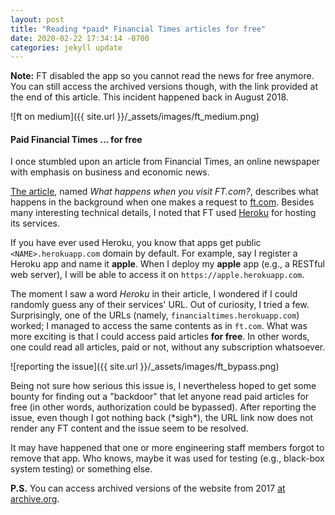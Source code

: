 ```yaml
---
layout: post
title: "Reading *paid* Financial Times articles for free"
date: 2020-02-22 17:34:14 -0700
categories: jekyll update
---
```


**Note:** FT disabled the app so you cannot read the news for free anymore.
You can still access the archived versions though, with the link provided at
the end of this article. This incident happened back in August 2018.

![ft on medium]({{ site.url }}/_assets/images/ft_medium.png)

#### Paid Financial Times ... for free

I once stumbled upon an article from Financial Times, an online newspaper
with emphasis on business and economic news.

[The article](https://medium.com/ft-product-technology/making-a-request-to-the-financial-times-b2119a2f422d),
named *What happens when you visit FT.com?*, describes what happens in the background
when one makes a request to [ft.com](https://www.ft.com). Besides many interesting
technical details, I noted that FT used [Heroku](https://www.heroku.com) for hosting its services.

If you have ever used Heroku, you know that apps get public `<NAME>.herokuapp.com` domain by default.
For example, say I register a Heroku app and name it **apple**. When I deploy my **apple** app (e.g.,
a RESTful web server), I will be able to access it on `https://apple.herokuapp.com`.

The moment I saw a word *Heroku* in their article, I wondered if I could randomly
guess any of their services' URL. Out of curiosity, I tried a few. Surprisingly, one of the URLs (namely, `financialtimes.herokuapp.com`)
worked; I managed to access the same contents as in `ft.com`.
What was more exciting is that I could access paid articles **for free**.
In other words, one could read all articles, paid or not, without any subscription whatsoever.

![reporting the issue]({{ site.url }}/_assets/images/ft_bypass.png)

Being not sure how serious this issue is, I nevertheless hoped to get some
bounty for finding out a "backdoor" that let anyone read paid articles for free
(in other words, authorization could be bypassed). After reporting the issue,
even though I got nothing back (\*sigh\*), the URL link now does not render any FT
content and the issue seem to be resolved.

It may have happened that one or more engineering staff members forgot to remove that app. Who knows,
maybe it was used for testing (e.g., black-box system testing) or something else.

**P.S.** You can access archived versions of the website from 2017 [at
archive.org](https://web.archive.org/web/20171101000000*/http://financialtimes.herokuapp.com/).

